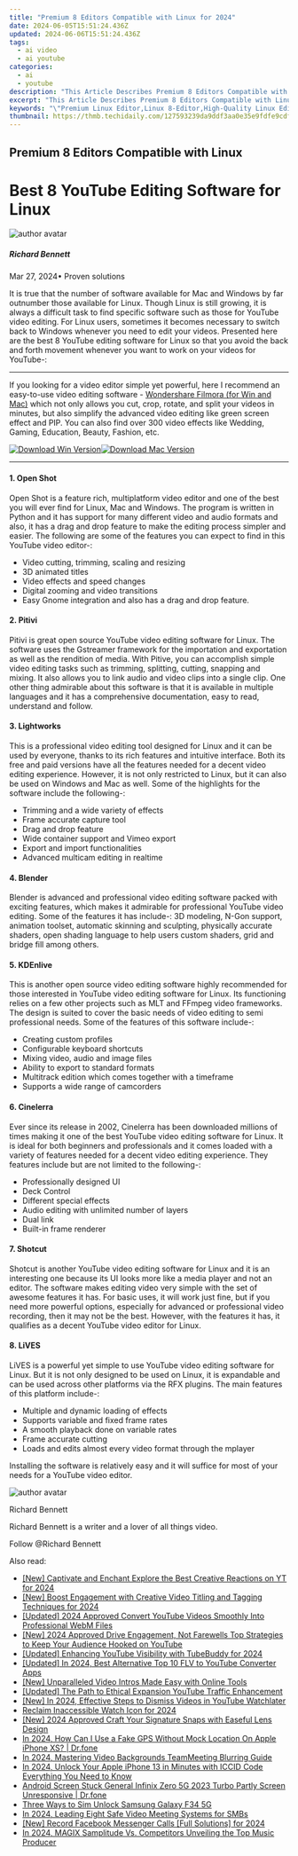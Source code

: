 ```yaml
---
title: "Premium 8 Editors Compatible with Linux for 2024"
date: 2024-06-05T15:51:24.436Z
updated: 2024-06-06T15:51:24.436Z
tags:
  - ai video
  - ai youtube
categories:
  - ai
  - youtube
description: "This Article Describes Premium 8 Editors Compatible with Linux for 2024"
excerpt: "This Article Describes Premium 8 Editors Compatible with Linux for 2024"
keywords: "\"Premium Linux Editor,Linux 8-Editor,High-Quality Linux Editing Tools,Linux-Compatible Editors,Exclusive Linux Editors,Elite Linux Editors for $0,Linux-Friendly Top Editors\""
thumbnail: https://thmb.techidaily.com/127593239da9ddf3aa0e35e9fdfe9cdfb96622adf462fe90ad515f1ed2896ad3.jpg
---
```


## Premium 8 Editors Compatible with Linux

# Best 8 YouTube Editing Software for Linux

![author avatar](https://images.wondershare.com/filmora/article-images/richard-bennett.jpg)

##### Richard Bennett

 Mar 27, 2024• Proven solutions

 It is true that the number of software available for Mac and Windows by far outnumber those available for Linux. Though Linux is still growing, it is always a difficult task to find specific software such as those for YouTube video editing. For Linux users, sometimes it becomes necessary to switch back to Windows whenever you need to edit your videos. Presented here are the best 8 YouTube editing software for Linux so that you avoid the back and forth movement whenever you want to work on your videos for YouTube-:

---

 If you looking for a video editor simple yet powerful, here I recommend an easy-to-use video editing software - [Wondershare Filmora (for Win and Mac)](https://tools.techidaily.com/wondershare/filmora/download/) which not only allows you cut, crop, rotate, and split your videos in minutes, but also simplify the advanced video editing like green screen effect and PIP. You can also find over 300 video effects like Wedding, Gaming, Education, Beauty, Fashion, etc.

[![Download Win Version](https://images.wondershare.com/filmora/guide/download-btn-win.jpg)](https://tools.techidaily.com/wondershare/filmora/download/)[![Download Mac Version](https://images.wondershare.com/filmora/guide/download-btn-mac.jpg)](https://tools.techidaily.com/wondershare/filmora/download/)

---

#### 1\.  Open Shot

 Open Shot is a feature rich, multiplatform video editor and one of the best you will ever find for Linux, Mac and Windows. The program is written in Python and it has support for many different video and audio formats and also, it has a drag and drop feature to make the editing process simpler and easier. The following are some of the features you can expect to find in this YouTube video editor-:

* Video cutting, trimming, scaling and resizing
* 3D animated titles
* Video effects and speed changes
* Digital zooming and video transitions
* Easy Gnome integration and also has a drag and drop feature.

#### 2\.  Pitivi

 Pitivi is great open source YouTube video editing software for Linux. The software uses the Gstreamer framework for the importation and exportation as well as the rendition of media. With Pitive, you can accomplish simple video editing tasks such as trimming, splitting, cutting, snapping and mixing. It also allows you to link audio and video clips into a single clip. One other thing admirable about this software is that it is available in multiple languages and it has a comprehensive documentation, easy to read, understand and follow.

#### 3\.  Lightworks

 This is a professional video editing tool designed for Linux and it can be used by everyone, thanks to its rich features and intuitive interface. Both its free and paid versions have all the features needed for a decent video editing experience. However, it is not only restricted to Linux, but it can also be used on Windows and Mac as well. Some of the highlights for the software include the following-:

* Trimming and a wide variety of effects
* Frame accurate capture tool
* Drag and drop feature
* Wide container support and Vimeo export
* Export and import functionalities
* Advanced multicam editing in realtime

#### 4\.  Blender

 Blender is advanced and professional video editing software packed with exciting features, which makes it admirable for professional YouTube video editing. Some of the features it has include-: 3D modeling, N-Gon support, animation toolset, automatic skinning and sculpting, physically accurate shaders, open shading language to help users custom shaders, grid and bridge fill among others.

#### 5\.  KDEnlive

 This is another open source video editing software highly recommended for those interested in YouTube video editing software for Linux. Its functioning relies on a few other projects such as MLT and FFmpeg video frameworks. The design is suited to cover the basic needs of video editing to semi professional needs. Some of the features of this software include-:

* Creating custom profiles
* Configurable keyboard shortcuts
* Mixing video, audio and image files
* Ability to export to standard formats
* Multitrack edition which comes together with a timeframe
* Supports a wide range of camcorders

#### 6\.  Cinelerra

 Ever since its release in 2002, Cinelerra has been downloaded millions of times making it one of the best YouTube video editing software for Linux. It is ideal for both beginners and professionals and it comes loaded with a variety of features needed for a decent video editing experience. They features include but are not limited to the following-:

* Professionally designed UI
* Deck Control
* Different special effects
* Audio editing with unlimited number of layers
* Dual link
* Built-in frame renderer

#### 7\.  Shotcut

 Shotcut is another YouTube video editing software for Linux and it is an interesting one because its UI looks more like a media player and not an editor. The software makes editing video very simple with the set of awesome features it has. For basic uses, it will work just fine, but if you need more powerful options, especially for advanced or professional video recording, then it may not be the best. However, with the features it has, it qualifies as a decent YouTube video editor for Linux.

#### 8. LiVES

 LiVES is a powerful yet simple to use YouTube video editing software for Linux. But it is not only designed to be used on Linux, it is expandable and can be used across other platforms via the RFX plugins. The main features of this platform include-:

* Multiple and dynamic loading of effects
* Supports variable and fixed frame rates
* A smooth playback done on variable rates
* Frame accurate cutting
* Loads and edits almost every video format through the mplayer

 Installing the software is relatively easy and it will suffice for most of your needs for a YouTube video editor.

![author avatar](https://images.wondershare.com/filmora/article-images/richard-bennett.jpg)

Richard Bennett

Richard Bennett is a writer and a lover of all things video.

Follow @Richard Bennett

<span class="atpl-alsoreadstyle">Also read:</span>
<div><ul>
<li><a href="https://facebook-video-share.techidaily.com/new-captivate-and-enchant-explore-the-best-creative-reactions-on-yt-for-2024/"><u>[New] Captivate and Enchant  Explore the Best Creative Reactions on YT for 2024</u></a></li>
<li><a href="https://facebook-video-share.techidaily.com/new-boost-engagement-with-creative-video-titling-and-tagging-techniques-for-2024/"><u>[New] Boost Engagement with Creative Video Titling and Tagging Techniques for 2024</u></a></li>
<li><a href="https://facebook-video-share.techidaily.com/updated-2024-approved-convert-youtube-videos-smoothly-into-professional-webm-files/"><u>[Updated] 2024 Approved  Convert YouTube Videos Smoothly Into Professional WebM Files</u></a></li>
<li><a href="https://facebook-video-share.techidaily.com/new-2024-approved-drive-engagement-not-farewells-top-strategies-to-keep-your-audience-hooked-on-youtube/"><u>[New] 2024 Approved  Drive Engagement, Not Farewells  Top Strategies to Keep Your Audience Hooked on YouTube</u></a></li>
<li><a href="https://facebook-video-share.techidaily.com/updated-enhancing-youtube-visibility-with-tubebuddy-for-2024/"><u>[Updated] Enhancing YouTube Visibility with TubeBuddy for 2024</u></a></li>
<li><a href="https://facebook-video-share.techidaily.com/updated-in-2024-best-alternative-top-10-flv-to-youtube-converter-apps/"><u>[Updated] In 2024, Best Alternative  Top 10 FLV to YouTube Converter Apps</u></a></li>
<li><a href="https://facebook-video-share.techidaily.com/new-unparalleled-video-intros-made-easy-with-online-tools/"><u>[New] Unparalleled Video Intros Made Easy with Online Tools</u></a></li>
<li><a href="https://facebook-video-share.techidaily.com/updated-the-path-to-ethical-expansion-youtube-traffic-enhancement/"><u>[Updated] The Path to Ethical Expansion  YouTube Traffic Enhancement</u></a></li>
<li><a href="https://facebook-video-share.techidaily.com/new-in-2024-effective-steps-to-dismiss-videos-in-youtube-watchlater/"><u>[New] In 2024, Effective Steps to Dismiss Videos in YouTube Watchlater</u></a></li>
<li><a href="https://facebook-clips.techidaily.com/reclaim-inaccessible-watch-icon-for-2024/"><u>Reclaim Inaccessible Watch Icon for 2024</u></a></li>
<li><a href="https://snapchat-videos.techidaily.com/new-2024-approved-craft-your-signature-snaps-with-easeful-lens-design/"><u>[New] 2024 Approved  Craft Your Signature Snaps with Easeful Lens Design</u></a></li>
<li><a href="https://review-topics.techidaily.com/in-2024-how-can-i-use-a-fake-gps-without-mock-location-on-apple-iphone-xs-drfone-by-drfone-virtual-ios/"><u>In 2024, How Can I Use a Fake GPS Without Mock Location On Apple iPhone XS? | Dr.fone</u></a></li>
<li><a href="https://remote-screen-capture.techidaily.com/in-2024-mastering-video-backgrounds-teammeeting-blurring-guide/"><u>In 2024, Mastering Video Backgrounds  TeamMeeting Blurring Guide</u></a></li>
<li><a href="https://sim-unlock.techidaily.com/in-2024-unlock-your-apple-iphone-13-in-minutes-with-iccid-code-everything-you-need-to-know-by-drfone-ios/"><u>In 2024, Unlock Your Apple iPhone 13 in Minutes with ICCID Code Everything You Need to Know</u></a></li>
<li><a href="https://howto.techidaily.com/android-screen-stuck-general-infinix-zero-5g-2023-turbo-partly-screen-unresponsive-drfone-by-drfone-fix-android-problems-fix-android-problems/"><u>Android Screen Stuck General Infinix Zero 5G 2023 Turbo Partly Screen Unresponsive | Dr.fone</u></a></li>
<li><a href="https://sim-unlock.techidaily.com/three-ways-to-sim-unlock-samsung-galaxy-f34-5g-by-drfone-android/"><u>Three Ways to Sim Unlock Samsung Galaxy F34 5G</u></a></li>
<li><a href="https://on-screen-recording.techidaily.com/in-2024-leading-eight-safe-video-meeting-systems-for-smbs/"><u>In 2024, Leading Eight Safe Video Meeting Systems for SMBs</u></a></li>
<li><a href="https://on-screen-recording.techidaily.com/new-record-facebook-messenger-calls-full-solutions-for-2024/"><u>[New] Record Facebook Messenger Calls [Full Solutions] for 2024</u></a></li>
<li><a href="https://sound-tweaking.techidaily.com/in-2024-magix-samplitude-vs-competitors-unveiling-the-top-music-producer/"><u>In 2024, MAGIX Samplitude Vs. Competitors Unveiling the Top Music Producer</u></a></li>
</ul></div>

<ins class="adsbygoogle"
      style="display:block"
      data-ad-client="ca-pub-7571918770474297"
      data-ad-slot="8358498916"
      data-ad-format="auto"
      data-full-width-responsive="true"></ins>